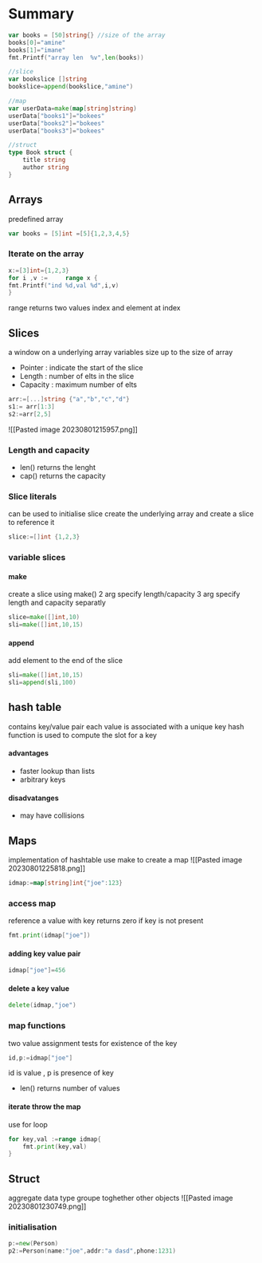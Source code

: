 # Summary
```go
var books = [50]string{} //size of the array
books[0]="amine"
books[1]="imane"
fmt.Printf("array len  %v",len(books))

//slice
var bookslice []string
bookslice=append(bookslice,"amine")

//map
var userData=make(map[string]string)
userData["books1"]="bokees"
userData["books2"]="bokees"
userData["books3"]="bokees"

//struct
type Book struct {
    title string
    author string
}
```
## Arrays
predefined array 
```go
var books = [5]int =[5]{1,2,3,4,5}
```
### Iterate on the array
```go
x:=[3]int={1,2,3}
for i ,v :=     range x {
fmt.Printf("ind %d,val %d",i,v)
}
```
range returns two values 
index and element at index

## Slices
a window on a underlying array
variables size up to the size of array
* Pointer  : indicate the start of the slice
* Length : number of elts in the slice
* Capacity : maximum  number of elts
```go
arr:=[...]string {"a","b","c","d"}
s1:= arr[1:3]
s2:=arr[2,5]
```
![[Pasted image 20230801215957.png]]
### Length and capacity
* len() returns the lenght
* cap() returns the capacity
### Slice literals 
 can be used to initialise slice 
 create the underlying array and create a slice to reference it
 ```go
slice:=[]int {1,2,3}
```
### variable slices
#### make
create a slice using make()
2 arg specify length/capacity
3 arg specify length and capacity separatly
 ```go
slice=make([]int,10)
sli=make([]int,10,15)
```
#### append
add element to the end of the slice
```go
sli=make([]int,10,15)
sli=append(sli,100)
```
## hash table
contains key/value pair 
each value is associated with a unique key
hash function is used to compute the slot for a key
#### advantages
* faster lookup than lists
* arbitrary keys
#### disadvatanges
* may have collisions

## Maps
implementation of hashtable
use make to create a map
![[Pasted image 20230801225818.png]]
```go
idmap:=map[string]int{"joe":123}
```
### access map
reference a value with key
returns zero if key is not present
```go
fmt.print(idmap["joe"])
```
#### adding key value pair
```go
idmap["joe"]=456
```
#### delete a key value
```go
delete(idmap,"joe")
```
### map functions
two value assignment tests for existence of the key
```go
id,p:=idmap["joe"]
```
id is value , p is presence of key
* len() returns number of values
#### iterate throw the map
use for loop
```go
for key,val :=range idmap{
	fmt.print(key,val)
}
```
## Struct
aggregate data type
groupe toghether other objects
![[Pasted image 20230801230749.png]]
### initialisation
```go
p:=new(Person)
p2:=Person(name:"joe",addr:"a dasd",phone:1231)
```



